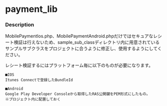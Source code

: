 # payment_lib

### Description
MobilePaymentIos.php、MobilePaymentAndroid.phpだけではセキュアなレシート検証は行えないため、sample_sub_classディレクトリ内に用意されているサンプルサブクラスをプロジェクトに合うように修正し、使用するようにしてください。

レシート検証するにはプラットフォーム毎に以下のものが必要になります。
```
■IOS
Itunes Connectで登録したBundleId

■Android
Google Play Developer Consoleから取得したRAS公開鍵をPEM形式にしたもの。
※プロジェクト内に配置しておく
```